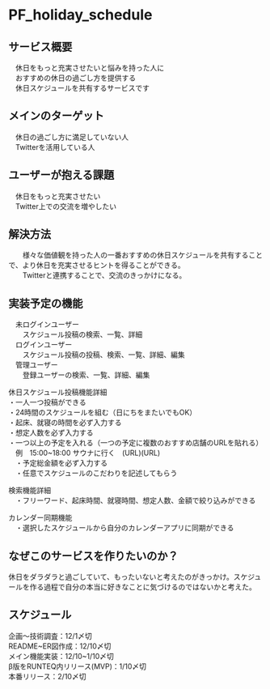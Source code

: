 # PF_holiday_schedule

## サービス概要  
　休日をもっと充実させたいと悩みを持った人に  
　おすすめの休日の過ごし方を提供する  
　休日スケジュールを共有するサービスです  

## メインのターゲット　  
　休日の過ごし方に満足していない人  
　Twitterを活用している人  

## ユーザーが抱える課題  
　休日をもっと充実させたい  
　Twitter上での交流を増やしたい  

## 解決方法  
　　様々な価値観を持った人の一番おすすめの休日スケジュールを共有することで、より休日を充実させるヒントを得ることができる。  
　　Twitterと連携することで、交流のきっかけになる。  

## 実装予定の機能  
　未ログインユーザー  
　　スケジュール投稿の検索、一覧、詳細  
　ログインユーザー  
　　スケジュール投稿の投稿、検索、一覧、詳細、編集  
　管理ユーザー  
　　登録ユーザーの検索、一覧、詳細、編集  

 休日スケジュール投稿機能詳細  
  ・一人一つ投稿ができる  
  ・24時間のスケジュールを組む（日にちをまたいでもOK）  
  ・起床、就寝の時間を必ず入力する  
  ・想定人数を必ず入力する  
  ・一つ以上の予定を入れる（一つの予定に複数のおすすめ店舗のURLを貼れる）  
  　例　15:00~18:00 サウナに行く　(URL)(URL)  
　・予定総金額を必ず入力する  
　・任意でスケジュールのこだわりを記述してもらう  

  検索機能詳細  
  　・フリーワード、起床時間、就寝時間、想定人数、金額で絞り込みができる  

  カレンダー同期機能  
  　・選択したスケジュールから自分のカレンダーアプリに同期ができる  

## なぜこのサービスを作りたいのか？  
休日をダラダラと過ごしていて、もったいないと考えたのがきっかけ。スケジュールを作る過程で自分の本当に好きなことに気づけるのではないかと考えた。  

## スケジュール  
企画〜技術調査：12/1〆切  
README~ER図作成：12/10〆切  
メイン機能実装：12/10~1/10〆切  
β版をRUNTEQ内リリース(MVP)：1/10〆切  
本番リリース：2/10〆切  
